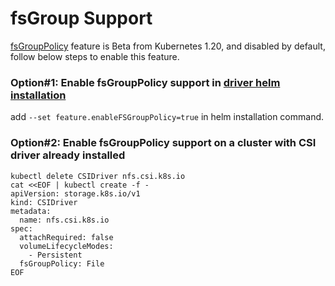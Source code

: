 # fsGroup Support

[fsGroupPolicy](https://kubernetes-csi.github.io/docs/support-fsgroup.html) feature is Beta from Kubernetes 1.20, and disabled by default, follow below steps to enable this feature.

### Option#1: Enable fsGroupPolicy support in [driver helm installation](../../../charts)

add `--set feature.enableFSGroupPolicy=true` in helm installation command.

### Option#2: Enable fsGroupPolicy support on a cluster with CSI driver already installed

```console
kubectl delete CSIDriver nfs.csi.k8s.io
cat <<EOF | kubectl create -f -
apiVersion: storage.k8s.io/v1
kind: CSIDriver
metadata:
  name: nfs.csi.k8s.io
spec:
  attachRequired: false
  volumeLifecycleModes:
    - Persistent
  fsGroupPolicy: File
EOF
```
